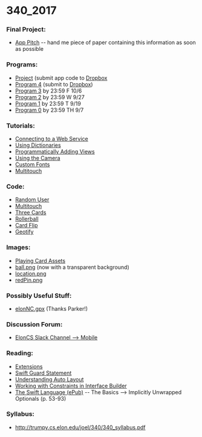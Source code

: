 # 340_2017

### Final Project:
* [App Pitch](https://paper.dropbox.com/doc/App-Pitch-UpjHgvFYGrCUgJGAGQvYR?_tk=share_copylink) -- hand me piece of paper containing this information as soon as possible

### Programs:
* [Project](http://trumpy.cs.elon.edu/joel/340/FinalProject.pdf) (submit app code to [Dropbox](https://www.dropbox.com/request/sASfphXgQteL5bmROIW7)
* [Program 4](http://trumpy.cs.elon.edu/joel/340/Program_4.pdf) (submit to [Dropbox](https://www.dropbox.com/request/LKBsr2NFuEq94V2XouJT))
* [Program 3](http://trumpy.cs.elon.edu/joel/340/Program_3.pdf)  by 23:59 F 10/6
* [Program 2](http://trumpy.cs.elon.edu/joel/340/Program_2.pdf)  by 23:59 W 9/27
* [Program 1](http://trumpy.cs.elon.edu/joel/340/Program_1.pdf)  by 23:59 T 9/19
* [Program 0](http://trumpy.cs.elon.edu/joel/340/Program_0.pdf)  by 23:59 TH 9/7

### Tutorials:
* [Connecting to a Web Service](https://paper.dropbox.com/doc/Connecting-to-an-API-tAJZsKrAbz0IBhjNWzpUz?_tk=share_copylink)
* [Using Dictionaries](https://github.com/crowcasso/Playgrounds/blob/master/DictonaryExample.playground/Contents.swift)
* [Programmatically Adding Views](https://paper.dropbox.com/doc/Adding-Views-Programmatically-loVaHR6a8JBjuo4ETxG6q?_tk=share_copylink)
* [Using the Camera](https://paper.dropbox.com/doc/Adding-the-Camera-yXmYlGvRp92oWvUAYNH6i?_tk=share_copylink)
* [Custom Fonts](https://paper.dropbox.com/doc/Custom-Fonts-lMj93oFVAkoFlIPc0Isns)
* [Multitouch](https://paper.dropbox.com/doc/Multitouch-Tutorial-1rM9Hx5wCPZOUGEscPx9O?_tk=share_copylink)

### Code:
* [Random User](https://github.com/crowcasso/RandomUser)
* [Multitouch](https://github.com/crowcasso/Multitouch)
* [Three Cards](https://github.com/crowcasso/ThreeCards)
* [Rollerball](https://github.com/crowcasso/Rollerball)
* [Card Flip](https://github.com/crowcasso/CardFlip)
* [Geotify](https://github.com/crowcasso/Geotify) 

### Images:
* [Playing Card Assets](https://github.com/hayeah/playing-cards-assets)
* [ball.png](http://trumpy.cs.elon.edu/joel/340/ball.png) (now with a transparent background)
* [location.png](http://trumpy.cs.elon.edu/joel/340/location.png)
* [redPin.png](http://trumpy.cs.elon.edu/joel/340/redPin.png)

### Possibly Useful Stuff:
* [elonNC.gpx](http://trumpy.cs.elon.edu/joel/340/elonNC.gpx) (Thanks Parker!)

### Discussion Forum:
* [ElonCS Slack Channel --> Mobile](https://eloncs.slack.com/messages/mobile)

### Reading:
* [Extensions](https://developer.apple.com/library/content/documentation/Swift/Conceptual/Swift_Programming_Language/Extensions.html)
* [Swift Guard Statement](https://ericcerney.com/swift-guard-statement/)
* [Understanding Auto Layout](https://developer.apple.com/library/content/documentation/UserExperience/Conceptual/AutolayoutPG/index.html#//apple_ref/doc/uid/TP40010853-CH7-SW1)
* [Working with Constraints in Interface Builder](https://developer.apple.com/library/content/documentation/UserExperience/Conceptual/AutolayoutPG/WorkingwithConstraintsinInterfaceBuidler.html#//apple_ref/doc/uid/TP40010853-CH10-SW1)
* [The Swift Language (ePub)](https://swift.org/documentation/TheSwiftProgrammingLanguage(Swift4).epub) -- The Basics --> Implicitly Unwrapped Optionals (p. 53-93)

### Syllabus:
* http://trumpy.cs.elon.edu/joel/340/340_syllabus.pdf
